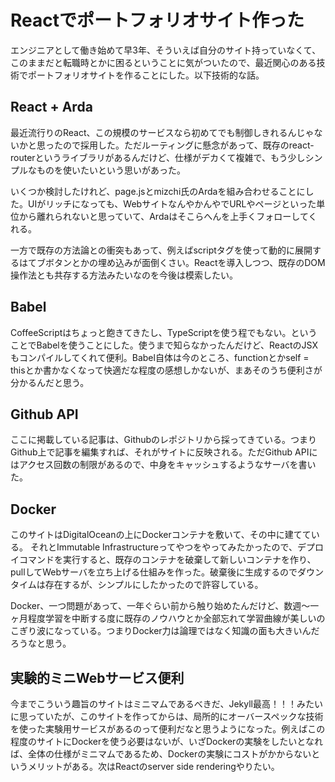 # Reactでポートフォリオサイト作った

エンジニアとして働き始めて早3年、そういえば自分のサイト持っていなくて、このままだと転職時とかに困るということに気がついたので、最近関心のある技術でポートフォリオサイトを作ることにした。以下技術的な話。

## React + Arda

最近流行りのReact、この規模のサービスなら初めてでも制御しきれるんじゃないかと思ったので採用した。ただルーティングに懸念があって、既存のreact-routerというライブラリがあるんだけど、仕様がデカくて複雑で、もう少しシンプルなものを使いたいという思いがあった。

いくつか検討したけれど、page.jsとmizchi氏のArdaを組み合わせることにした。UIがリッチになっても、WebサイトなんやかんやでURLやページといった単位から離れられないと思っていて、Ardaはそこらへんを上手くフォローしてくれる。

一方で既存の方法論との衝突もあって、例えばscriptタグを使って動的に展開するはてブボタンとかの埋め込みが面倒くさい。Reactを導入しつつ、既存のDOM操作法とも共存する方法みたいなのを今後は模索したい。

## Babel

CoffeeScriptはちょっと飽きてきたし、TypeScriptを使う程でもない。ということでBabelを使うことにした。使うまで知らなかったんだけど、ReactのJSXもコンパイルしてくれて便利。Babel自体は今のところ、functionとかself = thisとか書かなくなって快適だな程度の感想しかないが、まあそのうち便利さが分かるんだと思う。

## Github API

ここに掲載している記事は、Githubのレポジトリから採ってきている。つまりGithub上で記事を編集すれば、それがサイトに反映される。ただGithub APIにはアクセス回数の制限があるので、中身をキャッシュするようなサーバを書いた。

## Docker

このサイトはDigitalOceanの上にDockerコンテナを敷いて、その中に建てている。
それとImmutable Infrastructureってやつをやってみたかったので、デプロイコマンドを実行すると、既存のコンテナを破棄して新しいコンテナを作り、pullしてWebサーバを立ち上げる仕組みを作った。破棄後に生成するのでダウンタイムは存在するが、シンプルにしたかったので許容している。

Docker、一つ問題があって、一年ぐらい前から触り始めたんだけど、数週〜一ヶ月程度学習を中断する度に既存のノウハウとか全部忘れて学習曲線が美しいのこぎり波になっている。つまりDocker力は論理ではなく知識の面も大きいんだろうなと思う。

## 実験的ミニWebサービス便利

今までこういう趣旨のサイトはミニマムであるべきだ、Jekyll最高！！！みたいに思っていたが、このサイトを作ってからは、局所的にオーバースペックな技術を使った実験用サービスがあるのって便利だなと思うようになった。例えばこの程度のサイトにDockerを使う必要はないが、いざDockerの実験をしたいとなれば、全体の仕様がミニマムであるため、Dockerの実験にコストがかからないというメリットがある。次はReactのserver side renderingやりたい。

